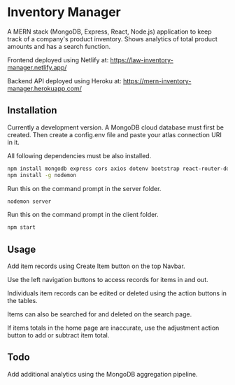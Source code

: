 <h1>Inventory Manager</h1>

A MERN stack (MongoDB, Express, React, Node.js) application to keep track of a company's product inventory. Shows analytics of total product amounts and has a search function.

Frontend deployed using Netlify at: 
<https://law-inventory-manager.netlify.app/>

Backend API deployed using Heroku at:
<https://mern-inventory-manager.herokuapp.com/>

## Installation

Currently a development version. A MongoDB cloud database must first be created. Then create a config.env file and paste your atlas connection URI in it.

All following dependencies must be also installed.
```bash
npm install mongodb express cors axios dotenv bootstrap react-router-dom
npm install -g nodemon
```

Run this on the command prompt in the server folder.
```bash
nodemon server
```

Run this on the command prompt in the client folder. 

```bash
npm start
```
## Usage
Add item records using Create Item button on the top Navbar.

Use the left navigation buttons to access records for items in and out.

Individuals item records can be edited or deleted using the action buttons in the tables.

Items can also be searched for and deleted on the search page. 

If items totals in the home page are inaccurate, use the adjustment action button to add or subtract item total.

## Todo

Add additional analytics using the MongoDB aggregation pipeline.